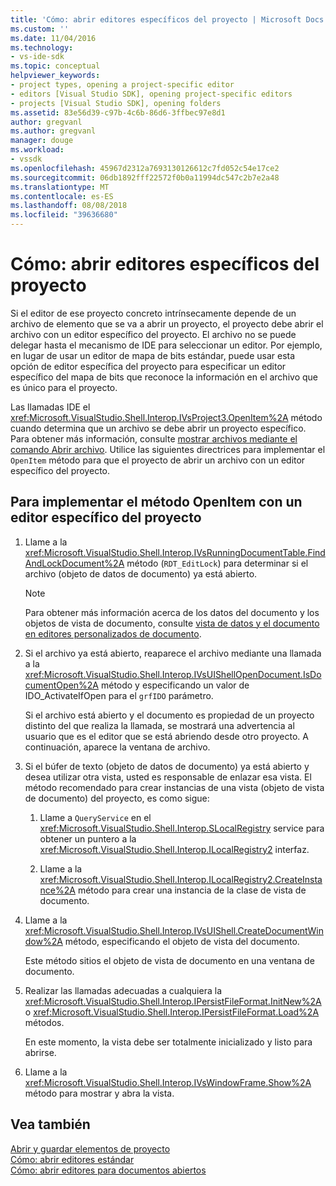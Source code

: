 ```yaml
---
title: 'Cómo: abrir editores específicos del proyecto | Microsoft Docs'
ms.custom: ''
ms.date: 11/04/2016
ms.technology:
- vs-ide-sdk
ms.topic: conceptual
helpviewer_keywords:
- project types, opening a project-specific editor
- editors [Visual Studio SDK], opening project-specific editors
- projects [Visual Studio SDK], opening folders
ms.assetid: 83e56d39-c97b-4c6b-86d6-3ffbec97e8d1
author: gregvanl
ms.author: gregvanl
manager: douge
ms.workload:
- vssdk
ms.openlocfilehash: 45967d2312a7693130126612c7fd052c54e17ce2
ms.sourcegitcommit: 06db1892fff22572f0b0a11994dc547c2b7e2a48
ms.translationtype: MT
ms.contentlocale: es-ES
ms.lasthandoff: 08/08/2018
ms.locfileid: "39636680"
---
```

# <a name="how-to-open-project-specific-editors"></a>Cómo: abrir editores específicos del proyecto
Si el editor de ese proyecto concreto intrínsecamente depende de un archivo de elemento que se va a abrir un proyecto, el proyecto debe abrir el archivo con un editor específico del proyecto. El archivo no se puede delegar hasta el mecanismo de IDE para seleccionar un editor. Por ejemplo, en lugar de usar un editor de mapa de bits estándar, puede usar esta opción de editor específica del proyecto para especificar un editor específico del mapa de bits que reconoce la información en el archivo que es único para el proyecto.  
  
 Las llamadas IDE el <xref:Microsoft.VisualStudio.Shell.Interop.IVsProject3.OpenItem%2A> método cuando determina que un archivo se debe abrir un proyecto específico. Para obtener más información, consulte [mostrar archivos mediante el comando Abrir archivo](../extensibility/internals/displaying-files-by-using-the-open-file-command.md). Utilice las siguientes directrices para implementar el `OpenItem` método para que el proyecto de abrir un archivo con un editor específico del proyecto.  
  
## <a name="to-implement-the-openitem-method-with-a-project-specific-editor"></a>Para implementar el método OpenItem con un editor específico del proyecto  
  
1.  Llame a la <xref:Microsoft.VisualStudio.Shell.Interop.IVsRunningDocumentTable.FindAndLockDocument%2A> método (`RDT_EditLock`) para determinar si el archivo (objeto de datos de documento) ya está abierto.  
  
    > [!NOTE]
    >  Para obtener más información acerca de los datos del documento y los objetos de vista de documento, consulte [vista de datos y el documento en editores personalizados de documento](../extensibility/document-data-and-document-view-in-custom-editors.md).  
  
2.  Si el archivo ya está abierto, reaparece el archivo mediante una llamada a la <xref:Microsoft.VisualStudio.Shell.Interop.IVsUIShellOpenDocument.IsDocumentOpen%2A> método y especificando un valor de IDO_ActivateIfOpen para el `grfIDO` parámetro.  
  
     Si el archivo está abierto y el documento es propiedad de un proyecto distinto del que realiza la llamada, se mostrará una advertencia al usuario que es el editor que se está abriendo desde otro proyecto. A continuación, aparece la ventana de archivo.  
  
3.  Si el búfer de texto (objeto de datos de documento) ya está abierto y desea utilizar otra vista, usted es responsable de enlazar esa vista. El método recomendado para crear instancias de una vista (objeto de vista de documento) del proyecto, es como sigue:  
  
    1.  Llame a `QueryService` en el <xref:Microsoft.VisualStudio.Shell.Interop.SLocalRegistry> service para obtener un puntero a la <xref:Microsoft.VisualStudio.Shell.Interop.ILocalRegistry2> interfaz.  
  
    2.  Llame a la <xref:Microsoft.VisualStudio.Shell.Interop.ILocalRegistry2.CreateInstance%2A> método para crear una instancia de la clase de vista de documento.  
  
4.  Llame a la <xref:Microsoft.VisualStudio.Shell.Interop.IVsUIShell.CreateDocumentWindow%2A> método, especificando el objeto de vista del documento.  
  
     Este método sitios el objeto de vista de documento en una ventana de documento.  
  
5.  Realizar las llamadas adecuadas a cualquiera la <xref:Microsoft.VisualStudio.Shell.Interop.IPersistFileFormat.InitNew%2A> o <xref:Microsoft.VisualStudio.Shell.Interop.IPersistFileFormat.Load%2A> métodos.  
  
     En este momento, la vista debe ser totalmente inicializado y listo para abrirse.  
  
6.  Llame a la <xref:Microsoft.VisualStudio.Shell.Interop.IVsWindowFrame.Show%2A> método para mostrar y abra la vista.  
  
## <a name="see-also"></a>Vea también  
 [Abrir y guardar elementos de proyecto](../extensibility/internals/opening-and-saving-project-items.md)   
 [Cómo: abrir editores estándar](../extensibility/how-to-open-standard-editors.md)   
 [Cómo: abrir editores para documentos abiertos](../extensibility/how-to-open-editors-for-open-documents.md)